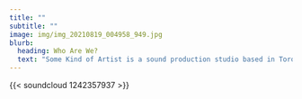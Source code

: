 ```yaml
---
title: ""
subtitle: ""
image: img/img_20210819_004958_949.jpg
blurb:
  heading: Who Are We?
  text: "Some Kind of Artist is a sound production studio based in Toronto. "
---
```

{{< soundcloud 1242357937 >}}